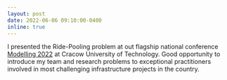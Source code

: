 ```yaml
---
layout: post
date: 2022-06-06 09:10:00-0400
inline: true
---
```


I presented the Ride-Pooling problem at out flagship national conference [Modelling 2022](http://www.kst.pk.edu.pl/index.php/konferencje/modelling-2022) at Cracow University of Technology. 
Good opportunity to introduce my team and research problems to exceptional practitioners involved in most challenging infrastructure projects in the country.
